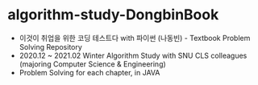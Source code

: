 # algorithm-study-DongbinBook
* 이것이 취업을 위한 코딩 테스트다 with 파이썬 (나동빈) - Textbook Problem Solving Repository
* 2020.12 ~ 2021.02 Winter Algorithm Study with SNU CLS colleagues (majoring Computer Science & Engineering)
* Problem Solving for each chapter, in JAVA
